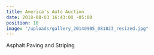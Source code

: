 ```yaml
---
title: America's Auto Auction
date: 2018-08-03 16:43:00 -05:00
position: 10
image: "/uploads/gallery_20140905_081823_resized.jpg"
---
```


Asphalt Paving and Striping